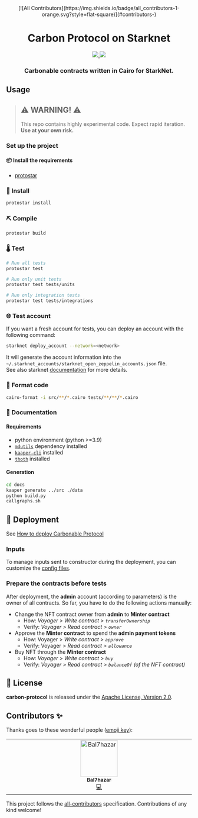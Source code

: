 <div align="center">
<!-- ALL-CONTRIBUTORS-BADGE:START - Do not remove or modify this section -->
[![All Contributors](https://img.shields.io/badge/all_contributors-1-orange.svg?style=flat-square)](#contributors-)
<!-- ALL-CONTRIBUTORS-BADGE:END -->
  <h1 align="center">Carbon Protocol on Starknet</h1>
  <p align="center">
    <a href="https://discord.gg/twyWfTGd6m">
        <img src="https://img.shields.io/badge/Discord-6666FF?style=for-the-badge&logo=discord&logoColor=white">
    </a>
    <a href="https://twitter.com/intent/follow?screen_name=Carbonable_io">
        <img src="https://img.shields.io/badge/Twitter-1DA1F2?style=for-the-badge&logo=twitter&logoColor=white">
    </a>       
  </p>
  <h3 align="center">Carbonable contracts written in Cairo for StarkNet.</h3>
</div>

## Usage

> ## ⚠️ WARNING! ⚠️
>
> This repo contains highly experimental code.
> Expect rapid iteration.
> **Use at your own risk.**

### Set up the project

#### 📦 Install the requirements

- [protostar](https://github.com/software-mansion/protostar)

### 🎉 Install

```bash
protostar install
```

### ⛏️ Compile

```bash
protostar build
```

### 🌡️ Test

```bash
# Run all tests
protostar test

# Run only unit tests
protostar test tests/units

# Run only integration tests
protostar test tests/integrations
```

### 🌐 Test account

If you want a fresh account for tests, you can deploy an account with the following command:

```bash
starknet deploy_account --network=<network>
```

It will generate the account information into the `~/.starknet_accounts/starknet_open_zeppelin_accounts.json` file.  
See also starknet [documentation](https://www.cairo-lang.org/docs/hello_starknet/account_setup.html#creating-an-account) for more details.

### 💋 Format code

```bash
cairo-format -i src/**/*.cairo tests/**/**/*.cairo
```

### 📝 Documentation

#### Requirements

- python environment (python >=3.9)
- [`mdutils`](https://pypi.org/project/mdutils/) dependency installed
- [`kaaper-cli`](https://github.com/onlydustxyz/kaaper) installed
- [`thoth`](https://github.com/FuzzingLabs/thoth) installed

#### Generation

```bash
cd docs
kaaper generate ../src ./data
python build.py
callgraphs.sh
```

## 🚀 Deployment

See [How to deploy Carbonable Protocol](https://carbonable.notion.site/How-to-deploy-Carbonable-Protocol-099b947ee1c74ff0923bbcf2178b5979)

### Inputs

To manage inputs sent to constructor during the deployment, you can customize the [config files](./scripts/configs/).

### Prepare the contracts before tests

After deployment, the **admin** account (according to parameters) is the owner of all contracts.
So far, you have to do the following actions manually:

- Change the NFT contract owner from **admin** to **Minter contract**
  - How: _Voyager > Write contract > `transferOwnership`_
  - Verify: _Voyager > Read contract > `owner`_
- Approve the **Minter contract** to spend the **admin payment tokens**
  - How: Voyager > _Write contract > `approve`_
  - Verify: Voyager > _Read contract > `allowance`_
- Buy NFT through the **Minter contract**
  - How: _Voyager > Write contract > `buy`_
  - Verify: _Voyager > Read contract > `balanceOf` (of the NFT contract)_

## 📄 License

**carbon-protocol** is released under the [Apache License, Version 2.0](LICENSE).

## Contributors ✨

Thanks goes to these wonderful people ([emoji key](https://allcontributors.org/docs/en/emoji-key)):

<!-- ALL-CONTRIBUTORS-LIST:START - Do not remove or modify this section -->
<!-- prettier-ignore-start -->
<!-- markdownlint-disable -->
<table>
  <tbody>
    <tr>
      <td align="center" valign="top" width="14.28%"><a href="https://github.com/Bal7hazar"><img src="https://avatars.githubusercontent.com/u/97087040?v=4?s=100" width="100px;" alt="Bal7hazar"/><br /><sub><b>Bal7hazar</b></sub></a><br /><a href="https://github.com/Carbonable/carbon-protocol/commits?author=Bal7hazar" title="Code">💻</a></td>
    </tr>
  </tbody>
</table>

<!-- markdownlint-restore -->
<!-- prettier-ignore-end -->

<!-- ALL-CONTRIBUTORS-LIST:END -->

This project follows the [all-contributors](https://github.com/all-contributors/all-contributors) specification. Contributions of any kind welcome!